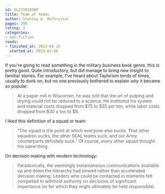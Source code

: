 ```yaml
---
id: OL27181036M
title: Team of Teams
author: Stanley A. McChrystal
pages: 290
rating: 3
categories:
- non-fiction
reads:
- finished_at: 2023-04-15
  started_at: 2023-02-08
---
```


If you're going to read something in the military business book genre, this is pretty good. Quite introductory, but did manage to bring new insight to familiar stories. For example, I've heard about Taylorism tends of times, usually to dunk on, but no one previously bothered to explain _why_ it became so popular:

> At a paper mill in Wisconsin, he was told that the art of pulping and drying could not be reduced to a science. He instituted his system and material costs dropped from $75 to $35 per ton, while labor costs dropped from $30 a ton to $8.

I liked this definition of a squad or team:

> “The squad is the point at which everyone else sucks. That other squadron sucks, the other SEAL teams suck, and our Army counterparts definitely suck.” Of course, every other squad thought the same thing.

On decision making with modern technology:

> Paradoxically, the seemingly instantaneous communications available up and down the hierarchy had slowed rather than accelerated decision making. Leaders who could be contacted in moments felt compelled to withhold authority on decisions of significant importance (or for which they might ultimately be held responsible).
